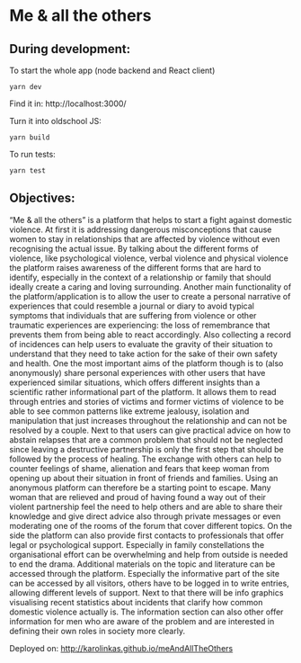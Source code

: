 # Me & all the others

## During development:
To start the whole app (node backend and React client) 
```
yarn dev
```
Find it in:
http://localhost:3000/ 

Turn it into oldschool JS:
```
yarn build
```

To run tests: 
 ```
 yarn test
 ```

## Objectives:
“Me & all the others” is a platform that helps to start a fight against domestic
violence. At first it is addressing dangerous misconceptions that
cause women to stay in relationships that are affected by violence without
even recognising the actual issue. By talking about the different forms of
violence, like psychological violence, verbal violence and physical violence
the platform raises awareness of the different forms that are hard to identify,
especially in the context of a relationship or family that should ideally
create a caring and loving surrounding.
Another main functionality of the platform/application is to allow the user
to create a personal narrative of experiences that could resemble a journal
or diary to avoid typical symptoms that individuals that are suffering from
violence or other traumatic experiences are experiencing: the loss of remembrance
that prevents them from being able to react accordingly. Also
collecting a record of incidences can help users to evaluate the gravity of
their situation to understand that they need to take action for the sake of
their own safety and health.
One the most important aims of the platform though is to (also anonymously)
share personal experiences with other users that have experienced
similar situations, which offers different insights than a scientific rather informational
part of the platform. It allows them to read through entries and
stories of victims and former victims of violence to be able to see common
patterns like extreme jealousy, isolation and manipulation that just increases
throughout the relationship and can not be resolved by a couple. Next
to that users can give practical advice on how to abstain relapses that are a
common problem that should not be neglected since leaving a destructive
partnership is only the first step that should be followed by the process of
healing. The exchange with others can help to counter feelings of shame,
alienation and fears that keep woman from opening up about their situation
in front of friends and families. Using an anonymous platform can therefore
be a starting point to escape.
Many woman that are relieved and proud of having found a way out of their
violent partnership feel the need to help others and are able to share their
knowledge and give direct advice also through private messages or even
moderating one of the rooms of the forum that cover different topics.
On the side the platform can also provide first contacts to professionals that
offer legal or psychological support. Especially in family constellations the
organisational effort can be overwhelming and help from outside is needed
to end the drama. Additional materials on the topic and literature can be
accessed through the platform. Especially the informative part of the site
can be accessed by all visitors, others have to be logged in to write entries,
allowing different levels of support. Next to that there will be info graphics
visualising recent statistics about incidents that clarify how common
domestic violence actually is. The information section can also other offer
information for men who are aware of the problem and are interested in
defining their own roles in society more clearly.

Deployed on: 
http://karolinkas.github.io/meAndAllTheOthers
